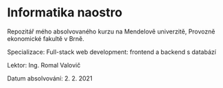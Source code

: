 # Informatika naostro

Repozitář mého absolvovaného kurzu na Mendelově univerzitě, Provozně ekonomické fakultě v Brně.

Specializace: Full-stack web development: frontend a backend s databází

Lektor: Ing. Romal Valovič

Datum absolvování: 2. 2. 2021
